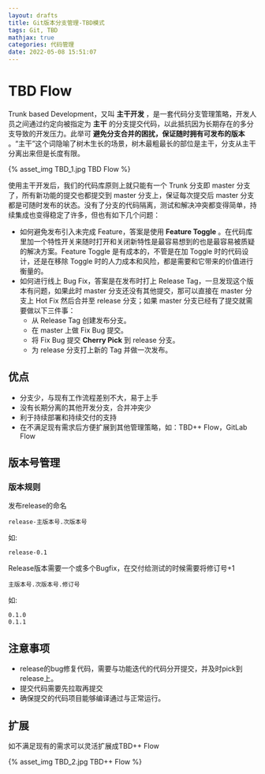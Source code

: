 ```yaml
---
layout: drafts
title: Git版本分支管理-TBD模式
tags: Git, TBD
mathjax: true
categories: 代码管理
date: 2022-05-08 15:51:07
---
```



# TBD Flow
Trunk based Development，又叫 **主干开发** ，是一套代码分支管理策略，开发人员之间通过约定向被指定为 **主干** 的分支提交代码，以此抵抗因为长期存在的多分支导致的开发压力。此举可 **避免分支合并的困扰，保证随时拥有可发布的版本** 。“主干”这个词隐喻了树木生长的场景，树木最粗最长的部位是主干，分支从主干分离出来但是长度有限。

{% asset_img TBD_1.jpg TBD Flow %}

使用主干开发后，我们的代码库原则上就只能有一个 Trunk 分支即 master 分支了，所有新功能的提交也都提交到 master 分支上，保证每次提交后 master 分支都是可随时发布的状态。没有了分支的代码隔离，测试和解决冲突都变得简单，持续集成也变得稳定了许多，但也有如下几个问题：

- 如何避免发布引入未完成 Feature，答案是使用 **Feature Toggle** 。在代码库里加一个特性开关来随时打开和关闭新特性是最容易想到的也是最容易被质疑的解决方案。Feature Toggle 是有成本的，不管是在加 Toggle 时的代码设计，还是在移除 Toggle 时的人力成本和风险，都是需要和它带来的价值进行衡量的。
- 如何进行线上 Bug Fix，答案是在发布时打上 Release Tag，一旦发现这个版本有问题，如果此时 master 分支还没有其他提交，那可以直接在 master 分支上 Hot Fix 然后合并至 release 分支；如果 master 分支已经有了提交就需要做以下三件事：
   - 从 Release Tag 创建发布分支。
   - 在 master 上做 Fix Bug 提交。
   - 将 Fix Bug 提交 **Cherry Pick** 到 release 分支。
   - 为 release 分支打上新的 Tag 并做一次发布。

## 优点

- 分支少，与现有工作流程差别不大，易于上手
- 没有长期分离的其他开发分支，合并冲突少
- 利于持续部署和持续交付的支持
- 在不满足现有需求后方便扩展到其他管理策略，如：TBD++ Flow，GitLab Flow

## 版本号管理
### 版本规则
发布release的命名
```
release-主版本号.次版本号
```

如: 
```
release-0.1
```

Release版本需要一个或多个Bugfix，在交付给测试的时候需要将修订号+1

```
主版本号.次版本号.修订号
```

如:
```
0.1.0
0.1.1
```

## 注意事项

- release的bug修复代码，需要与功能迭代的代码分开提交，并及时pick到release上。
- 提交代码需要先拉取再提交
- 确保提交的代码项目能够编译通过与正常运行。

## 扩展
如不满足现有的需求可以灵活扩展成TBD++ Flow

{% asset_img TBD_2.jpg TBD++ Flow %}
